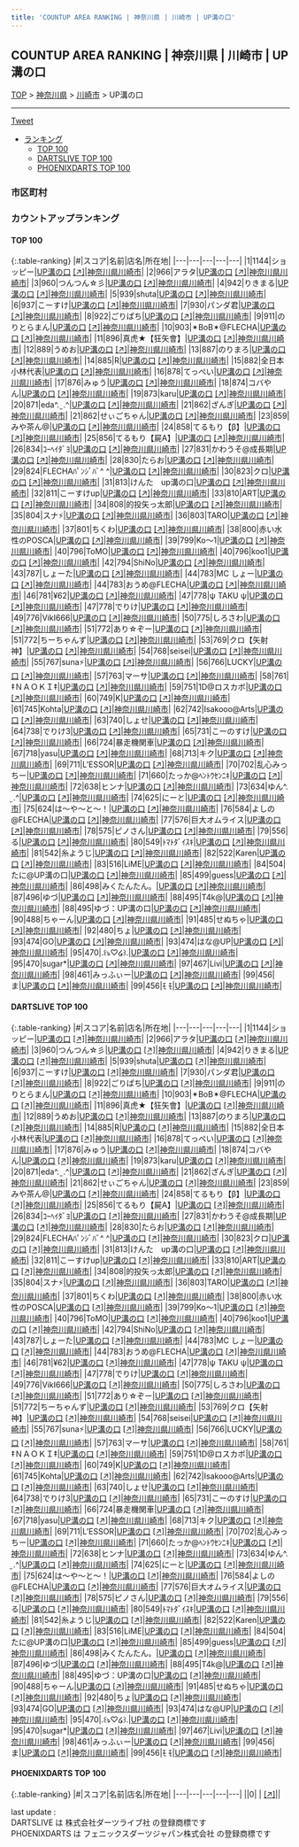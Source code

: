 ```yaml
---
title: 'COUNTUP AREA RANKING | 神奈川県 | 川崎市 | UP溝の口'
---
```

## COUNTUP AREA RANKING | 神奈川県 | 川崎市 | UP溝の口

[TOP](/darts/rank/) > [神奈川県](/darts/rank/神奈川県/) > [川崎市](/darts/rank/神奈川県/川崎市/) > UP溝の口

___

<a href="https://twitter.com/share?ref_src=twsrc%5Etfw" data-text="COUNTUP AREA RANKING | 神奈川県川崎市UP溝の口" class="twitter-share-button" data-hashtags="DARTSLIVE,PHOENIXDARTS,darts,ダーツ" data-show-count="false">Tweet</a>

* [ランキング](#カウントアップランキング)
    * [TOP 100](#top-100)
    * [DARTSLIVE TOP 100](#dartslive-top-100)
    * [PHOENIXDARTS TOP 100](#phoenixdarts-top-100)

### 市区町村

<ul>

</ul>

### カウントアップランキング

#### TOP 100



{:.table-ranking}
|#|スコア|名前|店名|所在地|
|---|---|---|---|---|
|1|1144|<span class="rank-name-dl">ショッピー</span>|<a href="/darts/rank/shops/dd700ec738398541774c926eb736cb5a.html">UP溝の口</a> <a href="https://search.dartslive.com/jp/shop/dd700ec738398541774c926eb736cb5a">[↗]</a>|<a href="/darts/rank/神奈川県/川崎市">神奈川県川崎市</a>|
|2|966|<span class="rank-name-dl">アラタ</span>|<a href="/darts/rank/shops/dd700ec738398541774c926eb736cb5a.html">UP溝の口</a> <a href="https://search.dartslive.com/jp/shop/dd700ec738398541774c926eb736cb5a">[↗]</a>|<a href="/darts/rank/神奈川県/川崎市">神奈川県川崎市</a>|
|3|960|<span class="rank-name-dl">つんつん☆彡</span>|<a href="/darts/rank/shops/dd700ec738398541774c926eb736cb5a.html">UP溝の口</a> <a href="https://search.dartslive.com/jp/shop/dd700ec738398541774c926eb736cb5a">[↗]</a>|<a href="/darts/rank/神奈川県/川崎市">神奈川県川崎市</a>|
|4|942|<span class="rank-name-dl">りきまる</span>|<a href="/darts/rank/shops/dd700ec738398541774c926eb736cb5a.html">UP溝の口</a> <a href="https://search.dartslive.com/jp/shop/dd700ec738398541774c926eb736cb5a">[↗]</a>|<a href="/darts/rank/神奈川県/川崎市">神奈川県川崎市</a>|
|5|939|<span class="rank-name-dl">shuta</span>|<a href="/darts/rank/shops/dd700ec738398541774c926eb736cb5a.html">UP溝の口</a> <a href="https://search.dartslive.com/jp/shop/dd700ec738398541774c926eb736cb5a">[↗]</a>|<a href="/darts/rank/神奈川県/川崎市">神奈川県川崎市</a>|
|6|937|<span class="rank-name-dl">こーすけ</span>|<a href="/darts/rank/shops/dd700ec738398541774c926eb736cb5a.html">UP溝の口</a> <a href="https://search.dartslive.com/jp/shop/dd700ec738398541774c926eb736cb5a">[↗]</a>|<a href="/darts/rank/神奈川県/川崎市">神奈川県川崎市</a>|
|7|930|<span class="rank-name-dl">パンダ君</span>|<a href="/darts/rank/shops/dd700ec738398541774c926eb736cb5a.html">UP溝の口</a> <a href="https://search.dartslive.com/jp/shop/dd700ec738398541774c926eb736cb5a">[↗]</a>|<a href="/darts/rank/神奈川県/川崎市">神奈川県川崎市</a>|
|8|922|<span class="rank-name-dl">ごりぱち</span>|<a href="/darts/rank/shops/dd700ec738398541774c926eb736cb5a.html">UP溝の口</a> <a href="https://search.dartslive.com/jp/shop/dd700ec738398541774c926eb736cb5a">[↗]</a>|<a href="/darts/rank/神奈川県/川崎市">神奈川県川崎市</a>|
|9|911|<span class="rank-name-dl">のりとらまん</span>|<a href="/darts/rank/shops/dd700ec738398541774c926eb736cb5a.html">UP溝の口</a> <a href="https://search.dartslive.com/jp/shop/dd700ec738398541774c926eb736cb5a">[↗]</a>|<a href="/darts/rank/神奈川県/川崎市">神奈川県川崎市</a>|
|10|903|<span class="rank-name-dl">✴BoB✴@FLECHA</span>|<a href="/darts/rank/shops/dd700ec738398541774c926eb736cb5a.html">UP溝の口</a> <a href="https://search.dartslive.com/jp/shop/dd700ec738398541774c926eb736cb5a">[↗]</a>|<a href="/darts/rank/神奈川県/川崎市">神奈川県川崎市</a>|
|11|896|<span class="rank-name-dl">真虎★【狂矢會】</span>|<a href="/darts/rank/shops/dd700ec738398541774c926eb736cb5a.html">UP溝の口</a> <a href="https://search.dartslive.com/jp/shop/dd700ec738398541774c926eb736cb5a">[↗]</a>|<a href="/darts/rank/神奈川県/川崎市">神奈川県川崎市</a>|
|12|889|<span class="rank-name-dl">うめお</span>|<a href="/darts/rank/shops/dd700ec738398541774c926eb736cb5a.html">UP溝の口</a> <a href="https://search.dartslive.com/jp/shop/dd700ec738398541774c926eb736cb5a">[↗]</a>|<a href="/darts/rank/神奈川県/川崎市">神奈川県川崎市</a>|
|13|887|<span class="rank-name-dl">のりまろ</span>|<a href="/darts/rank/shops/dd700ec738398541774c926eb736cb5a.html">UP溝の口</a> <a href="https://search.dartslive.com/jp/shop/dd700ec738398541774c926eb736cb5a">[↗]</a>|<a href="/darts/rank/神奈川県/川崎市">神奈川県川崎市</a>|
|14|885|<span class="rank-name-dl">R</span>|<a href="/darts/rank/shops/dd700ec738398541774c926eb736cb5a.html">UP溝の口</a> <a href="https://search.dartslive.com/jp/shop/dd700ec738398541774c926eb736cb5a">[↗]</a>|<a href="/darts/rank/神奈川県/川崎市">神奈川県川崎市</a>|
|15|882|<span class="rank-name-dl">全日本小林代表</span>|<a href="/darts/rank/shops/dd700ec738398541774c926eb736cb5a.html">UP溝の口</a> <a href="https://search.dartslive.com/jp/shop/dd700ec738398541774c926eb736cb5a">[↗]</a>|<a href="/darts/rank/神奈川県/川崎市">神奈川県川崎市</a>|
|16|878|<span class="rank-name-dl">てっぺい</span>|<a href="/darts/rank/shops/dd700ec738398541774c926eb736cb5a.html">UP溝の口</a> <a href="https://search.dartslive.com/jp/shop/dd700ec738398541774c926eb736cb5a">[↗]</a>|<a href="/darts/rank/神奈川県/川崎市">神奈川県川崎市</a>|
|17|876|<span class="rank-name-dl">みゅう</span>|<a href="/darts/rank/shops/dd700ec738398541774c926eb736cb5a.html">UP溝の口</a> <a href="https://search.dartslive.com/jp/shop/dd700ec738398541774c926eb736cb5a">[↗]</a>|<a href="/darts/rank/神奈川県/川崎市">神奈川県川崎市</a>|
|18|874|<span class="rank-name-dl">コバやん</span>|<a href="/darts/rank/shops/dd700ec738398541774c926eb736cb5a.html">UP溝の口</a> <a href="https://search.dartslive.com/jp/shop/dd700ec738398541774c926eb736cb5a">[↗]</a>|<a href="/darts/rank/神奈川県/川崎市">神奈川県川崎市</a>|
|19|873|<span class="rank-name-dl">karu</span>|<a href="/darts/rank/shops/dd700ec738398541774c926eb736cb5a.html">UP溝の口</a> <a href="https://search.dartslive.com/jp/shop/dd700ec738398541774c926eb736cb5a">[↗]</a>|<a href="/darts/rank/神奈川県/川崎市">神奈川県川崎市</a>|
|20|871|<span class="rank-name-dl">eda^. ̫ .^‪</span>|<a href="/darts/rank/shops/dd700ec738398541774c926eb736cb5a.html">UP溝の口</a> <a href="https://search.dartslive.com/jp/shop/dd700ec738398541774c926eb736cb5a">[↗]</a>|<a href="/darts/rank/神奈川県/川崎市">神奈川県川崎市</a>|
|21|862|<span class="rank-name-dl">ざんぎ</span>|<a href="/darts/rank/shops/dd700ec738398541774c926eb736cb5a.html">UP溝の口</a> <a href="https://search.dartslive.com/jp/shop/dd700ec738398541774c926eb736cb5a">[↗]</a>|<a href="/darts/rank/神奈川県/川崎市">神奈川県川崎市</a>|
|21|862|<span class="rank-name-dl">せぃごちゃん</span>|<a href="/darts/rank/shops/dd700ec738398541774c926eb736cb5a.html">UP溝の口</a> <a href="https://search.dartslive.com/jp/shop/dd700ec738398541774c926eb736cb5a">[↗]</a>|<a href="/darts/rank/神奈川県/川崎市">神奈川県川崎市</a>|
|23|859|<span class="rank-name-dl">みや茶ん@</span>|<a href="/darts/rank/shops/dd700ec738398541774c926eb736cb5a.html">UP溝の口</a> <a href="https://search.dartslive.com/jp/shop/dd700ec738398541774c926eb736cb5a">[↗]</a>|<a href="/darts/rank/神奈川県/川崎市">神奈川県川崎市</a>|
|24|858|<span class="rank-name-dl">てるもり【β】</span>|<a href="/darts/rank/shops/dd700ec738398541774c926eb736cb5a.html">UP溝の口</a> <a href="https://search.dartslive.com/jp/shop/dd700ec738398541774c926eb736cb5a">[↗]</a>|<a href="/darts/rank/神奈川県/川崎市">神奈川県川崎市</a>|
|25|856|<span class="rank-name-dl">てるもり【屍A】</span>|<a href="/darts/rank/shops/dd700ec738398541774c926eb736cb5a.html">UP溝の口</a> <a href="https://search.dartslive.com/jp/shop/dd700ec738398541774c926eb736cb5a">[↗]</a>|<a href="/darts/rank/神奈川県/川崎市">神奈川県川崎市</a>|
|26|834|<span class="rank-name-dl">ｺｰﾍｲﾀﾞﾖ</span>|<a href="/darts/rank/shops/dd700ec738398541774c926eb736cb5a.html">UP溝の口</a> <a href="https://search.dartslive.com/jp/shop/dd700ec738398541774c926eb736cb5a">[↗]</a>|<a href="/darts/rank/神奈川県/川崎市">神奈川県川崎市</a>|
|27|831|<span class="rank-name-dl">かわうそ@成長期</span>|<a href="/darts/rank/shops/dd700ec738398541774c926eb736cb5a.html">UP溝の口</a> <a href="https://search.dartslive.com/jp/shop/dd700ec738398541774c926eb736cb5a">[↗]</a>|<a href="/darts/rank/神奈川県/川崎市">神奈川県川崎市</a>|
|28|830|<span class="rank-name-dl">たらお</span>|<a href="/darts/rank/shops/dd700ec738398541774c926eb736cb5a.html">UP溝の口</a> <a href="https://search.dartslive.com/jp/shop/dd700ec738398541774c926eb736cb5a">[↗]</a>|<a href="/darts/rank/神奈川県/川崎市">神奈川県川崎市</a>|
|29|824|<span class="rank-name-dl">FLECHAﾊﾟﾝｼﾞﾊﾞ^ ^</span>|<a href="/darts/rank/shops/dd700ec738398541774c926eb736cb5a.html">UP溝の口</a> <a href="https://search.dartslive.com/jp/shop/dd700ec738398541774c926eb736cb5a">[↗]</a>|<a href="/darts/rank/神奈川県/川崎市">神奈川県川崎市</a>|
|30|823|<span class="rank-name-dl">クロ</span>|<a href="/darts/rank/shops/dd700ec738398541774c926eb736cb5a.html">UP溝の口</a> <a href="https://search.dartslive.com/jp/shop/dd700ec738398541774c926eb736cb5a">[↗]</a>|<a href="/darts/rank/神奈川県/川崎市">神奈川県川崎市</a>|
|31|813|<span class="rank-name-dl">けんた　up溝の口</span>|<a href="/darts/rank/shops/dd700ec738398541774c926eb736cb5a.html">UP溝の口</a> <a href="https://search.dartslive.com/jp/shop/dd700ec738398541774c926eb736cb5a">[↗]</a>|<a href="/darts/rank/神奈川県/川崎市">神奈川県川崎市</a>|
|32|811|<span class="rank-name-dl">こーすけup</span>|<a href="/darts/rank/shops/dd700ec738398541774c926eb736cb5a.html">UP溝の口</a> <a href="https://search.dartslive.com/jp/shop/dd700ec738398541774c926eb736cb5a">[↗]</a>|<a href="/darts/rank/神奈川県/川崎市">神奈川県川崎市</a>|
|33|810|<span class="rank-name-dl">ART</span>|<a href="/darts/rank/shops/dd700ec738398541774c926eb736cb5a.html">UP溝の口</a> <a href="https://search.dartslive.com/jp/shop/dd700ec738398541774c926eb736cb5a">[↗]</a>|<a href="/darts/rank/神奈川県/川崎市">神奈川県川崎市</a>|
|34|808|<span class="rank-name-dl">的投矢っ太郎</span>|<a href="/darts/rank/shops/dd700ec738398541774c926eb736cb5a.html">UP溝の口</a> <a href="https://search.dartslive.com/jp/shop/dd700ec738398541774c926eb736cb5a">[↗]</a>|<a href="/darts/rank/神奈川県/川崎市">神奈川県川崎市</a>|
|35|804|<span class="rank-name-dl">スナ⚡️</span>|<a href="/darts/rank/shops/dd700ec738398541774c926eb736cb5a.html">UP溝の口</a> <a href="https://search.dartslive.com/jp/shop/dd700ec738398541774c926eb736cb5a">[↗]</a>|<a href="/darts/rank/神奈川県/川崎市">神奈川県川崎市</a>|
|36|803|<span class="rank-name-dl">TARO</span>|<a href="/darts/rank/shops/dd700ec738398541774c926eb736cb5a.html">UP溝の口</a> <a href="https://search.dartslive.com/jp/shop/dd700ec738398541774c926eb736cb5a">[↗]</a>|<a href="/darts/rank/神奈川県/川崎市">神奈川県川崎市</a>|
|37|801|<span class="rank-name-dl">ちくわ</span>|<a href="/darts/rank/shops/dd700ec738398541774c926eb736cb5a.html">UP溝の口</a> <a href="https://search.dartslive.com/jp/shop/dd700ec738398541774c926eb736cb5a">[↗]</a>|<a href="/darts/rank/神奈川県/川崎市">神奈川県川崎市</a>|
|38|800|<span class="rank-name-dl">赤い水性のPOSCA</span>|<a href="/darts/rank/shops/dd700ec738398541774c926eb736cb5a.html">UP溝の口</a> <a href="https://search.dartslive.com/jp/shop/dd700ec738398541774c926eb736cb5a">[↗]</a>|<a href="/darts/rank/神奈川県/川崎市">神奈川県川崎市</a>|
|39|799|<span class="rank-name-dl">Ko〜1</span>|<a href="/darts/rank/shops/dd700ec738398541774c926eb736cb5a.html">UP溝の口</a> <a href="https://search.dartslive.com/jp/shop/dd700ec738398541774c926eb736cb5a">[↗]</a>|<a href="/darts/rank/神奈川県/川崎市">神奈川県川崎市</a>|
|40|796|<span class="rank-name-dl">ToMO</span>|<a href="/darts/rank/shops/dd700ec738398541774c926eb736cb5a.html">UP溝の口</a> <a href="https://search.dartslive.com/jp/shop/dd700ec738398541774c926eb736cb5a">[↗]</a>|<a href="/darts/rank/神奈川県/川崎市">神奈川県川崎市</a>|
|40|796|<span class="rank-name-dl">koo1</span>|<a href="/darts/rank/shops/dd700ec738398541774c926eb736cb5a.html">UP溝の口</a> <a href="https://search.dartslive.com/jp/shop/dd700ec738398541774c926eb736cb5a">[↗]</a>|<a href="/darts/rank/神奈川県/川崎市">神奈川県川崎市</a>|
|42|794|<span class="rank-name-dl">ShiNo</span>|<a href="/darts/rank/shops/dd700ec738398541774c926eb736cb5a.html">UP溝の口</a> <a href="https://search.dartslive.com/jp/shop/dd700ec738398541774c926eb736cb5a">[↗]</a>|<a href="/darts/rank/神奈川県/川崎市">神奈川県川崎市</a>|
|43|787|<span class="rank-name-dl">しょーた</span>|<a href="/darts/rank/shops/dd700ec738398541774c926eb736cb5a.html">UP溝の口</a> <a href="https://search.dartslive.com/jp/shop/dd700ec738398541774c926eb736cb5a">[↗]</a>|<a href="/darts/rank/神奈川県/川崎市">神奈川県川崎市</a>|
|44|783|<span class="rank-name-dl">MC しょー</span>|<a href="/darts/rank/shops/dd700ec738398541774c926eb736cb5a.html">UP溝の口</a> <a href="https://search.dartslive.com/jp/shop/dd700ec738398541774c926eb736cb5a">[↗]</a>|<a href="/darts/rank/神奈川県/川崎市">神奈川県川崎市</a>|
|44|783|<span class="rank-name-dl">おうめ@FLECHA</span>|<a href="/darts/rank/shops/dd700ec738398541774c926eb736cb5a.html">UP溝の口</a> <a href="https://search.dartslive.com/jp/shop/dd700ec738398541774c926eb736cb5a">[↗]</a>|<a href="/darts/rank/神奈川県/川崎市">神奈川県川崎市</a>|
|46|781|<span class="rank-name-dl">¥62</span>|<a href="/darts/rank/shops/dd700ec738398541774c926eb736cb5a.html">UP溝の口</a> <a href="https://search.dartslive.com/jp/shop/dd700ec738398541774c926eb736cb5a">[↗]</a>|<a href="/darts/rank/神奈川県/川崎市">神奈川県川崎市</a>|
|47|778|<span class="rank-name-dl">ψ TAKU ψ</span>|<a href="/darts/rank/shops/dd700ec738398541774c926eb736cb5a.html">UP溝の口</a> <a href="https://search.dartslive.com/jp/shop/dd700ec738398541774c926eb736cb5a">[↗]</a>|<a href="/darts/rank/神奈川県/川崎市">神奈川県川崎市</a>|
|47|778|<span class="rank-name-dl">でりけ</span>|<a href="/darts/rank/shops/dd700ec738398541774c926eb736cb5a.html">UP溝の口</a> <a href="https://search.dartslive.com/jp/shop/dd700ec738398541774c926eb736cb5a">[↗]</a>|<a href="/darts/rank/神奈川県/川崎市">神奈川県川崎市</a>|
|49|776|<span class="rank-name-dl">VikI666</span>|<a href="/darts/rank/shops/dd700ec738398541774c926eb736cb5a.html">UP溝の口</a> <a href="https://search.dartslive.com/jp/shop/dd700ec738398541774c926eb736cb5a">[↗]</a>|<a href="/darts/rank/神奈川県/川崎市">神奈川県川崎市</a>|
|50|775|<span class="rank-name-dl">しろさわ</span>|<a href="/darts/rank/shops/dd700ec738398541774c926eb736cb5a.html">UP溝の口</a> <a href="https://search.dartslive.com/jp/shop/dd700ec738398541774c926eb736cb5a">[↗]</a>|<a href="/darts/rank/神奈川県/川崎市">神奈川県川崎市</a>|
|51|772|<span class="rank-name-dl">あり☆ぞー</span>|<a href="/darts/rank/shops/dd700ec738398541774c926eb736cb5a.html">UP溝の口</a> <a href="https://search.dartslive.com/jp/shop/dd700ec738398541774c926eb736cb5a">[↗]</a>|<a href="/darts/rank/神奈川県/川崎市">神奈川県川崎市</a>|
|51|772|<span class="rank-name-dl">ちーちゃんず</span>|<a href="/darts/rank/shops/dd700ec738398541774c926eb736cb5a.html">UP溝の口</a> <a href="https://search.dartslive.com/jp/shop/dd700ec738398541774c926eb736cb5a">[↗]</a>|<a href="/darts/rank/神奈川県/川崎市">神奈川県川崎市</a>|
|53|769|<span class="rank-name-dl">クロ【矢射神】</span>|<a href="/darts/rank/shops/dd700ec738398541774c926eb736cb5a.html">UP溝の口</a> <a href="https://search.dartslive.com/jp/shop/dd700ec738398541774c926eb736cb5a">[↗]</a>|<a href="/darts/rank/神奈川県/川崎市">神奈川県川崎市</a>|
|54|768|<span class="rank-name-dl">seisei</span>|<a href="/darts/rank/shops/dd700ec738398541774c926eb736cb5a.html">UP溝の口</a> <a href="https://search.dartslive.com/jp/shop/dd700ec738398541774c926eb736cb5a">[↗]</a>|<a href="/darts/rank/神奈川県/川崎市">神奈川県川崎市</a>|
|55|767|<span class="rank-name-dl">suna⚡️</span>|<a href="/darts/rank/shops/dd700ec738398541774c926eb736cb5a.html">UP溝の口</a> <a href="https://search.dartslive.com/jp/shop/dd700ec738398541774c926eb736cb5a">[↗]</a>|<a href="/darts/rank/神奈川県/川崎市">神奈川県川崎市</a>|
|56|766|<span class="rank-name-dl">LUCKY</span>|<a href="/darts/rank/shops/dd700ec738398541774c926eb736cb5a.html">UP溝の口</a> <a href="https://search.dartslive.com/jp/shop/dd700ec738398541774c926eb736cb5a">[↗]</a>|<a href="/darts/rank/神奈川県/川崎市">神奈川県川崎市</a>|
|57|763|<span class="rank-name-dl">マーサ</span>|<a href="/darts/rank/shops/dd700ec738398541774c926eb736cb5a.html">UP溝の口</a> <a href="https://search.dartslive.com/jp/shop/dd700ec738398541774c926eb736cb5a">[↗]</a>|<a href="/darts/rank/神奈川県/川崎市">神奈川県川崎市</a>|
|58|761|<span class="rank-name-dl">‡ＮＡＯＫＩ‡</span>|<a href="/darts/rank/shops/dd700ec738398541774c926eb736cb5a.html">UP溝の口</a> <a href="https://search.dartslive.com/jp/shop/dd700ec738398541774c926eb736cb5a">[↗]</a>|<a href="/darts/rank/神奈川県/川崎市">神奈川県川崎市</a>|
|59|751|<span class="rank-name-dl">1D@ロスカボ</span>|<a href="/darts/rank/shops/dd700ec738398541774c926eb736cb5a.html">UP溝の口</a> <a href="https://search.dartslive.com/jp/shop/dd700ec738398541774c926eb736cb5a">[↗]</a>|<a href="/darts/rank/神奈川県/川崎市">神奈川県川崎市</a>|
|60|749|<span class="rank-name-dl">K</span>|<a href="/darts/rank/shops/dd700ec738398541774c926eb736cb5a.html">UP溝の口</a> <a href="https://search.dartslive.com/jp/shop/dd700ec738398541774c926eb736cb5a">[↗]</a>|<a href="/darts/rank/神奈川県/川崎市">神奈川県川崎市</a>|
|61|745|<span class="rank-name-dl">Kohta</span>|<a href="/darts/rank/shops/dd700ec738398541774c926eb736cb5a.html">UP溝の口</a> <a href="https://search.dartslive.com/jp/shop/dd700ec738398541774c926eb736cb5a">[↗]</a>|<a href="/darts/rank/神奈川県/川崎市">神奈川県川崎市</a>|
|62|742|<span class="rank-name-dl">Isakooo@Arts</span>|<a href="/darts/rank/shops/dd700ec738398541774c926eb736cb5a.html">UP溝の口</a> <a href="https://search.dartslive.com/jp/shop/dd700ec738398541774c926eb736cb5a">[↗]</a>|<a href="/darts/rank/神奈川県/川崎市">神奈川県川崎市</a>|
|63|740|<span class="rank-name-dl">しょせ</span>|<a href="/darts/rank/shops/dd700ec738398541774c926eb736cb5a.html">UP溝の口</a> <a href="https://search.dartslive.com/jp/shop/dd700ec738398541774c926eb736cb5a">[↗]</a>|<a href="/darts/rank/神奈川県/川崎市">神奈川県川崎市</a>|
|64|738|<span class="rank-name-dl">でりけ3</span>|<a href="/darts/rank/shops/dd700ec738398541774c926eb736cb5a.html">UP溝の口</a> <a href="https://search.dartslive.com/jp/shop/dd700ec738398541774c926eb736cb5a">[↗]</a>|<a href="/darts/rank/神奈川県/川崎市">神奈川県川崎市</a>|
|65|731|<span class="rank-name-dl">こーのすけ</span>|<a href="/darts/rank/shops/dd700ec738398541774c926eb736cb5a.html">UP溝の口</a> <a href="https://search.dartslive.com/jp/shop/dd700ec738398541774c926eb736cb5a">[↗]</a>|<a href="/darts/rank/神奈川県/川崎市">神奈川県川崎市</a>|
|66|724|<span class="rank-name-dl">暴走機関車</span>|<a href="/darts/rank/shops/dd700ec738398541774c926eb736cb5a.html">UP溝の口</a> <a href="https://search.dartslive.com/jp/shop/dd700ec738398541774c926eb736cb5a">[↗]</a>|<a href="/darts/rank/神奈川県/川崎市">神奈川県川崎市</a>|
|67|718|<span class="rank-name-dl">yasu</span>|<a href="/darts/rank/shops/dd700ec738398541774c926eb736cb5a.html">UP溝の口</a> <a href="https://search.dartslive.com/jp/shop/dd700ec738398541774c926eb736cb5a">[↗]</a>|<a href="/darts/rank/神奈川県/川崎市">神奈川県川崎市</a>|
|68|713|<span class="rank-name-dl">キク</span>|<a href="/darts/rank/shops/dd700ec738398541774c926eb736cb5a.html">UP溝の口</a> <a href="https://search.dartslive.com/jp/shop/dd700ec738398541774c926eb736cb5a">[↗]</a>|<a href="/darts/rank/神奈川県/川崎市">神奈川県川崎市</a>|
|69|711|<span class="rank-name-dl">L’ESSOR</span>|<a href="/darts/rank/shops/dd700ec738398541774c926eb736cb5a.html">UP溝の口</a> <a href="https://search.dartslive.com/jp/shop/dd700ec738398541774c926eb736cb5a">[↗]</a>|<a href="/darts/rank/神奈川県/川崎市">神奈川県川崎市</a>|
|70|702|<span class="rank-name-dl">乱心みっちー</span>|<a href="/darts/rank/shops/dd700ec738398541774c926eb736cb5a.html">UP溝の口</a> <a href="https://search.dartslive.com/jp/shop/dd700ec738398541774c926eb736cb5a">[↗]</a>|<a href="/darts/rank/神奈川県/川崎市">神奈川県川崎市</a>|
|71|660|<span class="rank-name-dl">たっか@ﾍﾝﾄｳｾﾝﾆｷ</span>|<a href="/darts/rank/shops/dd700ec738398541774c926eb736cb5a.html">UP溝の口</a> <a href="https://search.dartslive.com/jp/shop/dd700ec738398541774c926eb736cb5a">[↗]</a>|<a href="/darts/rank/神奈川県/川崎市">神奈川県川崎市</a>|
|72|638|<span class="rank-name-dl">ヒンナ</span>|<a href="/darts/rank/shops/dd700ec738398541774c926eb736cb5a.html">UP溝の口</a> <a href="https://search.dartslive.com/jp/shop/dd700ec738398541774c926eb736cb5a">[↗]</a>|<a href="/darts/rank/神奈川県/川崎市">神奈川県川崎市</a>|
|73|634|<span class="rank-name-dl">ゆん^. ̫ .^‪</span>|<a href="/darts/rank/shops/dd700ec738398541774c926eb736cb5a.html">UP溝の口</a> <a href="https://search.dartslive.com/jp/shop/dd700ec738398541774c926eb736cb5a">[↗]</a>|<a href="/darts/rank/神奈川県/川崎市">神奈川県川崎市</a>|
|74|625|<span class="rank-name-dl">にーと</span>|<a href="/darts/rank/shops/dd700ec738398541774c926eb736cb5a.html">UP溝の口</a> <a href="https://search.dartslive.com/jp/shop/dd700ec738398541774c926eb736cb5a">[↗]</a>|<a href="/darts/rank/神奈川県/川崎市">神奈川県川崎市</a>|
|75|624|<span class="rank-name-dl">は〜や〜と〜！</span>|<a href="/darts/rank/shops/dd700ec738398541774c926eb736cb5a.html">UP溝の口</a> <a href="https://search.dartslive.com/jp/shop/dd700ec738398541774c926eb736cb5a">[↗]</a>|<a href="/darts/rank/神奈川県/川崎市">神奈川県川崎市</a>|
|76|584|<span class="rank-name-dl">よしの@FLECHA</span>|<a href="/darts/rank/shops/dd700ec738398541774c926eb736cb5a.html">UP溝の口</a> <a href="https://search.dartslive.com/jp/shop/dd700ec738398541774c926eb736cb5a">[↗]</a>|<a href="/darts/rank/神奈川県/川崎市">神奈川県川崎市</a>|
|77|576|<span class="rank-name-dl">巨大オムライス</span>|<a href="/darts/rank/shops/dd700ec738398541774c926eb736cb5a.html">UP溝の口</a> <a href="https://search.dartslive.com/jp/shop/dd700ec738398541774c926eb736cb5a">[↗]</a>|<a href="/darts/rank/神奈川県/川崎市">神奈川県川崎市</a>|
|78|575|<span class="rank-name-dl">ピノさん</span>|<a href="/darts/rank/shops/dd700ec738398541774c926eb736cb5a.html">UP溝の口</a> <a href="https://search.dartslive.com/jp/shop/dd700ec738398541774c926eb736cb5a">[↗]</a>|<a href="/darts/rank/神奈川県/川崎市">神奈川県川崎市</a>|
|79|556|<span class="rank-name-dl">る</span>|<a href="/darts/rank/shops/dd700ec738398541774c926eb736cb5a.html">UP溝の口</a> <a href="https://search.dartslive.com/jp/shop/dd700ec738398541774c926eb736cb5a">[↗]</a>|<a href="/darts/rank/神奈川県/川崎市">神奈川県川崎市</a>|
|80|549|<span class="rank-name-dl">ﾄﾏﾄﾀﾞｲｽｷ</span>|<a href="/darts/rank/shops/dd700ec738398541774c926eb736cb5a.html">UP溝の口</a> <a href="https://search.dartslive.com/jp/shop/dd700ec738398541774c926eb736cb5a">[↗]</a>|<a href="/darts/rank/神奈川県/川崎市">神奈川県川崎市</a>|
|81|542|<span class="rank-name-dl">糸ようじ</span>|<a href="/darts/rank/shops/dd700ec738398541774c926eb736cb5a.html">UP溝の口</a> <a href="https://search.dartslive.com/jp/shop/dd700ec738398541774c926eb736cb5a">[↗]</a>|<a href="/darts/rank/神奈川県/川崎市">神奈川県川崎市</a>|
|82|522|<span class="rank-name-dl">Karen</span>|<a href="/darts/rank/shops/dd700ec738398541774c926eb736cb5a.html">UP溝の口</a> <a href="https://search.dartslive.com/jp/shop/dd700ec738398541774c926eb736cb5a">[↗]</a>|<a href="/darts/rank/神奈川県/川崎市">神奈川県川崎市</a>|
|83|516|<span class="rank-name-dl">LiME</span>|<a href="/darts/rank/shops/dd700ec738398541774c926eb736cb5a.html">UP溝の口</a> <a href="https://search.dartslive.com/jp/shop/dd700ec738398541774c926eb736cb5a">[↗]</a>|<a href="/darts/rank/神奈川県/川崎市">神奈川県川崎市</a>|
|84|504|<span class="rank-name-dl">たに@UP溝の口</span>|<a href="/darts/rank/shops/dd700ec738398541774c926eb736cb5a.html">UP溝の口</a> <a href="https://search.dartslive.com/jp/shop/dd700ec738398541774c926eb736cb5a">[↗]</a>|<a href="/darts/rank/神奈川県/川崎市">神奈川県川崎市</a>|
|85|499|<span class="rank-name-dl">guess</span>|<a href="/darts/rank/shops/dd700ec738398541774c926eb736cb5a.html">UP溝の口</a> <a href="https://search.dartslive.com/jp/shop/dd700ec738398541774c926eb736cb5a">[↗]</a>|<a href="/darts/rank/神奈川県/川崎市">神奈川県川崎市</a>|
|86|498|<span class="rank-name-dl">みくたんたん。</span>|<a href="/darts/rank/shops/dd700ec738398541774c926eb736cb5a.html">UP溝の口</a> <a href="https://search.dartslive.com/jp/shop/dd700ec738398541774c926eb736cb5a">[↗]</a>|<a href="/darts/rank/神奈川県/川崎市">神奈川県川崎市</a>|
|87|496|<span class="rank-name-dl">ゆづ</span>|<a href="/darts/rank/shops/dd700ec738398541774c926eb736cb5a.html">UP溝の口</a> <a href="https://search.dartslive.com/jp/shop/dd700ec738398541774c926eb736cb5a">[↗]</a>|<a href="/darts/rank/神奈川県/川崎市">神奈川県川崎市</a>|
|88|495|<span class="rank-name-dl">T4k@</span>|<a href="/darts/rank/shops/dd700ec738398541774c926eb736cb5a.html">UP溝の口</a> <a href="https://search.dartslive.com/jp/shop/dd700ec738398541774c926eb736cb5a">[↗]</a>|<a href="/darts/rank/神奈川県/川崎市">神奈川県川崎市</a>|
|88|495|<span class="rank-name-dl">ゆづ：UP溝の口</span>|<a href="/darts/rank/shops/dd700ec738398541774c926eb736cb5a.html">UP溝の口</a> <a href="https://search.dartslive.com/jp/shop/dd700ec738398541774c926eb736cb5a">[↗]</a>|<a href="/darts/rank/神奈川県/川崎市">神奈川県川崎市</a>|
|90|488|<span class="rank-name-dl">ちゃーん</span>|<a href="/darts/rank/shops/dd700ec738398541774c926eb736cb5a.html">UP溝の口</a> <a href="https://search.dartslive.com/jp/shop/dd700ec738398541774c926eb736cb5a">[↗]</a>|<a href="/darts/rank/神奈川県/川崎市">神奈川県川崎市</a>|
|91|485|<span class="rank-name-dl">せぬちゃ</span>|<a href="/darts/rank/shops/dd700ec738398541774c926eb736cb5a.html">UP溝の口</a> <a href="https://search.dartslive.com/jp/shop/dd700ec738398541774c926eb736cb5a">[↗]</a>|<a href="/darts/rank/神奈川県/川崎市">神奈川県川崎市</a>|
|92|480|<span class="rank-name-dl">ちょ</span>|<a href="/darts/rank/shops/dd700ec738398541774c926eb736cb5a.html">UP溝の口</a> <a href="https://search.dartslive.com/jp/shop/dd700ec738398541774c926eb736cb5a">[↗]</a>|<a href="/darts/rank/神奈川県/川崎市">神奈川県川崎市</a>|
|93|474|<span class="rank-name-dl">GO</span>|<a href="/darts/rank/shops/dd700ec738398541774c926eb736cb5a.html">UP溝の口</a> <a href="https://search.dartslive.com/jp/shop/dd700ec738398541774c926eb736cb5a">[↗]</a>|<a href="/darts/rank/神奈川県/川崎市">神奈川県川崎市</a>|
|93|474|<span class="rank-name-dl">はな@UP</span>|<a href="/darts/rank/shops/dd700ec738398541774c926eb736cb5a.html">UP溝の口</a> <a href="https://search.dartslive.com/jp/shop/dd700ec738398541774c926eb736cb5a">[↗]</a>|<a href="/darts/rank/神奈川県/川崎市">神奈川県川崎市</a>|
|95|470|<span class="rank-name-dl">.꒰ঌ♡໒꒱.</span>|<a href="/darts/rank/shops/dd700ec738398541774c926eb736cb5a.html">UP溝の口</a> <a href="https://search.dartslive.com/jp/shop/dd700ec738398541774c926eb736cb5a">[↗]</a>|<a href="/darts/rank/神奈川県/川崎市">神奈川県川崎市</a>|
|95|470|<span class="rank-name-dl">sugar*</span>|<a href="/darts/rank/shops/dd700ec738398541774c926eb736cb5a.html">UP溝の口</a> <a href="https://search.dartslive.com/jp/shop/dd700ec738398541774c926eb736cb5a">[↗]</a>|<a href="/darts/rank/神奈川県/川崎市">神奈川県川崎市</a>|
|97|467|<span class="rank-name-dl">Livi</span>|<a href="/darts/rank/shops/dd700ec738398541774c926eb736cb5a.html">UP溝の口</a> <a href="https://search.dartslive.com/jp/shop/dd700ec738398541774c926eb736cb5a">[↗]</a>|<a href="/darts/rank/神奈川県/川崎市">神奈川県川崎市</a>|
|98|461|<span class="rank-name-dl">みっふぃー</span>|<a href="/darts/rank/shops/dd700ec738398541774c926eb736cb5a.html">UP溝の口</a> <a href="https://search.dartslive.com/jp/shop/dd700ec738398541774c926eb736cb5a">[↗]</a>|<a href="/darts/rank/神奈川県/川崎市">神奈川県川崎市</a>|
|99|456|<span class="rank-name-dl">ま</span>|<a href="/darts/rank/shops/dd700ec738398541774c926eb736cb5a.html">UP溝の口</a> <a href="https://search.dartslive.com/jp/shop/dd700ec738398541774c926eb736cb5a">[↗]</a>|<a href="/darts/rank/神奈川県/川崎市">神奈川県川崎市</a>|
|99|456|<span class="rank-name-dl">ﾓ ﾓ</span>|<a href="/darts/rank/shops/dd700ec738398541774c926eb736cb5a.html">UP溝の口</a> <a href="https://search.dartslive.com/jp/shop/dd700ec738398541774c926eb736cb5a">[↗]</a>|<a href="/darts/rank/神奈川県/川崎市">神奈川県川崎市</a>|


#### DARTSLIVE TOP 100



{:.table-ranking}
|#|スコア|名前|店名|所在地|
|---|---|---|---|---|
|1|1144|<span class="rank-name-dl">ショッピー</span>|<a href="/darts/rank/shops/dd700ec738398541774c926eb736cb5a.html">UP溝の口</a> <a href="https://search.dartslive.com/jp/shop/dd700ec738398541774c926eb736cb5a">[↗]</a>|<a href="/darts/rank/神奈川県/川崎市">神奈川県川崎市</a>|
|2|966|<span class="rank-name-dl">アラタ</span>|<a href="/darts/rank/shops/dd700ec738398541774c926eb736cb5a.html">UP溝の口</a> <a href="https://search.dartslive.com/jp/shop/dd700ec738398541774c926eb736cb5a">[↗]</a>|<a href="/darts/rank/神奈川県/川崎市">神奈川県川崎市</a>|
|3|960|<span class="rank-name-dl">つんつん☆彡</span>|<a href="/darts/rank/shops/dd700ec738398541774c926eb736cb5a.html">UP溝の口</a> <a href="https://search.dartslive.com/jp/shop/dd700ec738398541774c926eb736cb5a">[↗]</a>|<a href="/darts/rank/神奈川県/川崎市">神奈川県川崎市</a>|
|4|942|<span class="rank-name-dl">りきまる</span>|<a href="/darts/rank/shops/dd700ec738398541774c926eb736cb5a.html">UP溝の口</a> <a href="https://search.dartslive.com/jp/shop/dd700ec738398541774c926eb736cb5a">[↗]</a>|<a href="/darts/rank/神奈川県/川崎市">神奈川県川崎市</a>|
|5|939|<span class="rank-name-dl">shuta</span>|<a href="/darts/rank/shops/dd700ec738398541774c926eb736cb5a.html">UP溝の口</a> <a href="https://search.dartslive.com/jp/shop/dd700ec738398541774c926eb736cb5a">[↗]</a>|<a href="/darts/rank/神奈川県/川崎市">神奈川県川崎市</a>|
|6|937|<span class="rank-name-dl">こーすけ</span>|<a href="/darts/rank/shops/dd700ec738398541774c926eb736cb5a.html">UP溝の口</a> <a href="https://search.dartslive.com/jp/shop/dd700ec738398541774c926eb736cb5a">[↗]</a>|<a href="/darts/rank/神奈川県/川崎市">神奈川県川崎市</a>|
|7|930|<span class="rank-name-dl">パンダ君</span>|<a href="/darts/rank/shops/dd700ec738398541774c926eb736cb5a.html">UP溝の口</a> <a href="https://search.dartslive.com/jp/shop/dd700ec738398541774c926eb736cb5a">[↗]</a>|<a href="/darts/rank/神奈川県/川崎市">神奈川県川崎市</a>|
|8|922|<span class="rank-name-dl">ごりぱち</span>|<a href="/darts/rank/shops/dd700ec738398541774c926eb736cb5a.html">UP溝の口</a> <a href="https://search.dartslive.com/jp/shop/dd700ec738398541774c926eb736cb5a">[↗]</a>|<a href="/darts/rank/神奈川県/川崎市">神奈川県川崎市</a>|
|9|911|<span class="rank-name-dl">のりとらまん</span>|<a href="/darts/rank/shops/dd700ec738398541774c926eb736cb5a.html">UP溝の口</a> <a href="https://search.dartslive.com/jp/shop/dd700ec738398541774c926eb736cb5a">[↗]</a>|<a href="/darts/rank/神奈川県/川崎市">神奈川県川崎市</a>|
|10|903|<span class="rank-name-dl">✴BoB✴@FLECHA</span>|<a href="/darts/rank/shops/dd700ec738398541774c926eb736cb5a.html">UP溝の口</a> <a href="https://search.dartslive.com/jp/shop/dd700ec738398541774c926eb736cb5a">[↗]</a>|<a href="/darts/rank/神奈川県/川崎市">神奈川県川崎市</a>|
|11|896|<span class="rank-name-dl">真虎★【狂矢會】</span>|<a href="/darts/rank/shops/dd700ec738398541774c926eb736cb5a.html">UP溝の口</a> <a href="https://search.dartslive.com/jp/shop/dd700ec738398541774c926eb736cb5a">[↗]</a>|<a href="/darts/rank/神奈川県/川崎市">神奈川県川崎市</a>|
|12|889|<span class="rank-name-dl">うめお</span>|<a href="/darts/rank/shops/dd700ec738398541774c926eb736cb5a.html">UP溝の口</a> <a href="https://search.dartslive.com/jp/shop/dd700ec738398541774c926eb736cb5a">[↗]</a>|<a href="/darts/rank/神奈川県/川崎市">神奈川県川崎市</a>|
|13|887|<span class="rank-name-dl">のりまろ</span>|<a href="/darts/rank/shops/dd700ec738398541774c926eb736cb5a.html">UP溝の口</a> <a href="https://search.dartslive.com/jp/shop/dd700ec738398541774c926eb736cb5a">[↗]</a>|<a href="/darts/rank/神奈川県/川崎市">神奈川県川崎市</a>|
|14|885|<span class="rank-name-dl">R</span>|<a href="/darts/rank/shops/dd700ec738398541774c926eb736cb5a.html">UP溝の口</a> <a href="https://search.dartslive.com/jp/shop/dd700ec738398541774c926eb736cb5a">[↗]</a>|<a href="/darts/rank/神奈川県/川崎市">神奈川県川崎市</a>|
|15|882|<span class="rank-name-dl">全日本小林代表</span>|<a href="/darts/rank/shops/dd700ec738398541774c926eb736cb5a.html">UP溝の口</a> <a href="https://search.dartslive.com/jp/shop/dd700ec738398541774c926eb736cb5a">[↗]</a>|<a href="/darts/rank/神奈川県/川崎市">神奈川県川崎市</a>|
|16|878|<span class="rank-name-dl">てっぺい</span>|<a href="/darts/rank/shops/dd700ec738398541774c926eb736cb5a.html">UP溝の口</a> <a href="https://search.dartslive.com/jp/shop/dd700ec738398541774c926eb736cb5a">[↗]</a>|<a href="/darts/rank/神奈川県/川崎市">神奈川県川崎市</a>|
|17|876|<span class="rank-name-dl">みゅう</span>|<a href="/darts/rank/shops/dd700ec738398541774c926eb736cb5a.html">UP溝の口</a> <a href="https://search.dartslive.com/jp/shop/dd700ec738398541774c926eb736cb5a">[↗]</a>|<a href="/darts/rank/神奈川県/川崎市">神奈川県川崎市</a>|
|18|874|<span class="rank-name-dl">コバやん</span>|<a href="/darts/rank/shops/dd700ec738398541774c926eb736cb5a.html">UP溝の口</a> <a href="https://search.dartslive.com/jp/shop/dd700ec738398541774c926eb736cb5a">[↗]</a>|<a href="/darts/rank/神奈川県/川崎市">神奈川県川崎市</a>|
|19|873|<span class="rank-name-dl">karu</span>|<a href="/darts/rank/shops/dd700ec738398541774c926eb736cb5a.html">UP溝の口</a> <a href="https://search.dartslive.com/jp/shop/dd700ec738398541774c926eb736cb5a">[↗]</a>|<a href="/darts/rank/神奈川県/川崎市">神奈川県川崎市</a>|
|20|871|<span class="rank-name-dl">eda^. ̫ .^‪</span>|<a href="/darts/rank/shops/dd700ec738398541774c926eb736cb5a.html">UP溝の口</a> <a href="https://search.dartslive.com/jp/shop/dd700ec738398541774c926eb736cb5a">[↗]</a>|<a href="/darts/rank/神奈川県/川崎市">神奈川県川崎市</a>|
|21|862|<span class="rank-name-dl">ざんぎ</span>|<a href="/darts/rank/shops/dd700ec738398541774c926eb736cb5a.html">UP溝の口</a> <a href="https://search.dartslive.com/jp/shop/dd700ec738398541774c926eb736cb5a">[↗]</a>|<a href="/darts/rank/神奈川県/川崎市">神奈川県川崎市</a>|
|21|862|<span class="rank-name-dl">せぃごちゃん</span>|<a href="/darts/rank/shops/dd700ec738398541774c926eb736cb5a.html">UP溝の口</a> <a href="https://search.dartslive.com/jp/shop/dd700ec738398541774c926eb736cb5a">[↗]</a>|<a href="/darts/rank/神奈川県/川崎市">神奈川県川崎市</a>|
|23|859|<span class="rank-name-dl">みや茶ん@</span>|<a href="/darts/rank/shops/dd700ec738398541774c926eb736cb5a.html">UP溝の口</a> <a href="https://search.dartslive.com/jp/shop/dd700ec738398541774c926eb736cb5a">[↗]</a>|<a href="/darts/rank/神奈川県/川崎市">神奈川県川崎市</a>|
|24|858|<span class="rank-name-dl">てるもり【β】</span>|<a href="/darts/rank/shops/dd700ec738398541774c926eb736cb5a.html">UP溝の口</a> <a href="https://search.dartslive.com/jp/shop/dd700ec738398541774c926eb736cb5a">[↗]</a>|<a href="/darts/rank/神奈川県/川崎市">神奈川県川崎市</a>|
|25|856|<span class="rank-name-dl">てるもり【屍A】</span>|<a href="/darts/rank/shops/dd700ec738398541774c926eb736cb5a.html">UP溝の口</a> <a href="https://search.dartslive.com/jp/shop/dd700ec738398541774c926eb736cb5a">[↗]</a>|<a href="/darts/rank/神奈川県/川崎市">神奈川県川崎市</a>|
|26|834|<span class="rank-name-dl">ｺｰﾍｲﾀﾞﾖ</span>|<a href="/darts/rank/shops/dd700ec738398541774c926eb736cb5a.html">UP溝の口</a> <a href="https://search.dartslive.com/jp/shop/dd700ec738398541774c926eb736cb5a">[↗]</a>|<a href="/darts/rank/神奈川県/川崎市">神奈川県川崎市</a>|
|27|831|<span class="rank-name-dl">かわうそ@成長期</span>|<a href="/darts/rank/shops/dd700ec738398541774c926eb736cb5a.html">UP溝の口</a> <a href="https://search.dartslive.com/jp/shop/dd700ec738398541774c926eb736cb5a">[↗]</a>|<a href="/darts/rank/神奈川県/川崎市">神奈川県川崎市</a>|
|28|830|<span class="rank-name-dl">たらお</span>|<a href="/darts/rank/shops/dd700ec738398541774c926eb736cb5a.html">UP溝の口</a> <a href="https://search.dartslive.com/jp/shop/dd700ec738398541774c926eb736cb5a">[↗]</a>|<a href="/darts/rank/神奈川県/川崎市">神奈川県川崎市</a>|
|29|824|<span class="rank-name-dl">FLECHAﾊﾟﾝｼﾞﾊﾞ^ ^</span>|<a href="/darts/rank/shops/dd700ec738398541774c926eb736cb5a.html">UP溝の口</a> <a href="https://search.dartslive.com/jp/shop/dd700ec738398541774c926eb736cb5a">[↗]</a>|<a href="/darts/rank/神奈川県/川崎市">神奈川県川崎市</a>|
|30|823|<span class="rank-name-dl">クロ</span>|<a href="/darts/rank/shops/dd700ec738398541774c926eb736cb5a.html">UP溝の口</a> <a href="https://search.dartslive.com/jp/shop/dd700ec738398541774c926eb736cb5a">[↗]</a>|<a href="/darts/rank/神奈川県/川崎市">神奈川県川崎市</a>|
|31|813|<span class="rank-name-dl">けんた　up溝の口</span>|<a href="/darts/rank/shops/dd700ec738398541774c926eb736cb5a.html">UP溝の口</a> <a href="https://search.dartslive.com/jp/shop/dd700ec738398541774c926eb736cb5a">[↗]</a>|<a href="/darts/rank/神奈川県/川崎市">神奈川県川崎市</a>|
|32|811|<span class="rank-name-dl">こーすけup</span>|<a href="/darts/rank/shops/dd700ec738398541774c926eb736cb5a.html">UP溝の口</a> <a href="https://search.dartslive.com/jp/shop/dd700ec738398541774c926eb736cb5a">[↗]</a>|<a href="/darts/rank/神奈川県/川崎市">神奈川県川崎市</a>|
|33|810|<span class="rank-name-dl">ART</span>|<a href="/darts/rank/shops/dd700ec738398541774c926eb736cb5a.html">UP溝の口</a> <a href="https://search.dartslive.com/jp/shop/dd700ec738398541774c926eb736cb5a">[↗]</a>|<a href="/darts/rank/神奈川県/川崎市">神奈川県川崎市</a>|
|34|808|<span class="rank-name-dl">的投矢っ太郎</span>|<a href="/darts/rank/shops/dd700ec738398541774c926eb736cb5a.html">UP溝の口</a> <a href="https://search.dartslive.com/jp/shop/dd700ec738398541774c926eb736cb5a">[↗]</a>|<a href="/darts/rank/神奈川県/川崎市">神奈川県川崎市</a>|
|35|804|<span class="rank-name-dl">スナ⚡️</span>|<a href="/darts/rank/shops/dd700ec738398541774c926eb736cb5a.html">UP溝の口</a> <a href="https://search.dartslive.com/jp/shop/dd700ec738398541774c926eb736cb5a">[↗]</a>|<a href="/darts/rank/神奈川県/川崎市">神奈川県川崎市</a>|
|36|803|<span class="rank-name-dl">TARO</span>|<a href="/darts/rank/shops/dd700ec738398541774c926eb736cb5a.html">UP溝の口</a> <a href="https://search.dartslive.com/jp/shop/dd700ec738398541774c926eb736cb5a">[↗]</a>|<a href="/darts/rank/神奈川県/川崎市">神奈川県川崎市</a>|
|37|801|<span class="rank-name-dl">ちくわ</span>|<a href="/darts/rank/shops/dd700ec738398541774c926eb736cb5a.html">UP溝の口</a> <a href="https://search.dartslive.com/jp/shop/dd700ec738398541774c926eb736cb5a">[↗]</a>|<a href="/darts/rank/神奈川県/川崎市">神奈川県川崎市</a>|
|38|800|<span class="rank-name-dl">赤い水性のPOSCA</span>|<a href="/darts/rank/shops/dd700ec738398541774c926eb736cb5a.html">UP溝の口</a> <a href="https://search.dartslive.com/jp/shop/dd700ec738398541774c926eb736cb5a">[↗]</a>|<a href="/darts/rank/神奈川県/川崎市">神奈川県川崎市</a>|
|39|799|<span class="rank-name-dl">Ko〜1</span>|<a href="/darts/rank/shops/dd700ec738398541774c926eb736cb5a.html">UP溝の口</a> <a href="https://search.dartslive.com/jp/shop/dd700ec738398541774c926eb736cb5a">[↗]</a>|<a href="/darts/rank/神奈川県/川崎市">神奈川県川崎市</a>|
|40|796|<span class="rank-name-dl">ToMO</span>|<a href="/darts/rank/shops/dd700ec738398541774c926eb736cb5a.html">UP溝の口</a> <a href="https://search.dartslive.com/jp/shop/dd700ec738398541774c926eb736cb5a">[↗]</a>|<a href="/darts/rank/神奈川県/川崎市">神奈川県川崎市</a>|
|40|796|<span class="rank-name-dl">koo1</span>|<a href="/darts/rank/shops/dd700ec738398541774c926eb736cb5a.html">UP溝の口</a> <a href="https://search.dartslive.com/jp/shop/dd700ec738398541774c926eb736cb5a">[↗]</a>|<a href="/darts/rank/神奈川県/川崎市">神奈川県川崎市</a>|
|42|794|<span class="rank-name-dl">ShiNo</span>|<a href="/darts/rank/shops/dd700ec738398541774c926eb736cb5a.html">UP溝の口</a> <a href="https://search.dartslive.com/jp/shop/dd700ec738398541774c926eb736cb5a">[↗]</a>|<a href="/darts/rank/神奈川県/川崎市">神奈川県川崎市</a>|
|43|787|<span class="rank-name-dl">しょーた</span>|<a href="/darts/rank/shops/dd700ec738398541774c926eb736cb5a.html">UP溝の口</a> <a href="https://search.dartslive.com/jp/shop/dd700ec738398541774c926eb736cb5a">[↗]</a>|<a href="/darts/rank/神奈川県/川崎市">神奈川県川崎市</a>|
|44|783|<span class="rank-name-dl">MC しょー</span>|<a href="/darts/rank/shops/dd700ec738398541774c926eb736cb5a.html">UP溝の口</a> <a href="https://search.dartslive.com/jp/shop/dd700ec738398541774c926eb736cb5a">[↗]</a>|<a href="/darts/rank/神奈川県/川崎市">神奈川県川崎市</a>|
|44|783|<span class="rank-name-dl">おうめ@FLECHA</span>|<a href="/darts/rank/shops/dd700ec738398541774c926eb736cb5a.html">UP溝の口</a> <a href="https://search.dartslive.com/jp/shop/dd700ec738398541774c926eb736cb5a">[↗]</a>|<a href="/darts/rank/神奈川県/川崎市">神奈川県川崎市</a>|
|46|781|<span class="rank-name-dl">¥62</span>|<a href="/darts/rank/shops/dd700ec738398541774c926eb736cb5a.html">UP溝の口</a> <a href="https://search.dartslive.com/jp/shop/dd700ec738398541774c926eb736cb5a">[↗]</a>|<a href="/darts/rank/神奈川県/川崎市">神奈川県川崎市</a>|
|47|778|<span class="rank-name-dl">ψ TAKU ψ</span>|<a href="/darts/rank/shops/dd700ec738398541774c926eb736cb5a.html">UP溝の口</a> <a href="https://search.dartslive.com/jp/shop/dd700ec738398541774c926eb736cb5a">[↗]</a>|<a href="/darts/rank/神奈川県/川崎市">神奈川県川崎市</a>|
|47|778|<span class="rank-name-dl">でりけ</span>|<a href="/darts/rank/shops/dd700ec738398541774c926eb736cb5a.html">UP溝の口</a> <a href="https://search.dartslive.com/jp/shop/dd700ec738398541774c926eb736cb5a">[↗]</a>|<a href="/darts/rank/神奈川県/川崎市">神奈川県川崎市</a>|
|49|776|<span class="rank-name-dl">VikI666</span>|<a href="/darts/rank/shops/dd700ec738398541774c926eb736cb5a.html">UP溝の口</a> <a href="https://search.dartslive.com/jp/shop/dd700ec738398541774c926eb736cb5a">[↗]</a>|<a href="/darts/rank/神奈川県/川崎市">神奈川県川崎市</a>|
|50|775|<span class="rank-name-dl">しろさわ</span>|<a href="/darts/rank/shops/dd700ec738398541774c926eb736cb5a.html">UP溝の口</a> <a href="https://search.dartslive.com/jp/shop/dd700ec738398541774c926eb736cb5a">[↗]</a>|<a href="/darts/rank/神奈川県/川崎市">神奈川県川崎市</a>|
|51|772|<span class="rank-name-dl">あり☆ぞー</span>|<a href="/darts/rank/shops/dd700ec738398541774c926eb736cb5a.html">UP溝の口</a> <a href="https://search.dartslive.com/jp/shop/dd700ec738398541774c926eb736cb5a">[↗]</a>|<a href="/darts/rank/神奈川県/川崎市">神奈川県川崎市</a>|
|51|772|<span class="rank-name-dl">ちーちゃんず</span>|<a href="/darts/rank/shops/dd700ec738398541774c926eb736cb5a.html">UP溝の口</a> <a href="https://search.dartslive.com/jp/shop/dd700ec738398541774c926eb736cb5a">[↗]</a>|<a href="/darts/rank/神奈川県/川崎市">神奈川県川崎市</a>|
|53|769|<span class="rank-name-dl">クロ【矢射神】</span>|<a href="/darts/rank/shops/dd700ec738398541774c926eb736cb5a.html">UP溝の口</a> <a href="https://search.dartslive.com/jp/shop/dd700ec738398541774c926eb736cb5a">[↗]</a>|<a href="/darts/rank/神奈川県/川崎市">神奈川県川崎市</a>|
|54|768|<span class="rank-name-dl">seisei</span>|<a href="/darts/rank/shops/dd700ec738398541774c926eb736cb5a.html">UP溝の口</a> <a href="https://search.dartslive.com/jp/shop/dd700ec738398541774c926eb736cb5a">[↗]</a>|<a href="/darts/rank/神奈川県/川崎市">神奈川県川崎市</a>|
|55|767|<span class="rank-name-dl">suna⚡️</span>|<a href="/darts/rank/shops/dd700ec738398541774c926eb736cb5a.html">UP溝の口</a> <a href="https://search.dartslive.com/jp/shop/dd700ec738398541774c926eb736cb5a">[↗]</a>|<a href="/darts/rank/神奈川県/川崎市">神奈川県川崎市</a>|
|56|766|<span class="rank-name-dl">LUCKY</span>|<a href="/darts/rank/shops/dd700ec738398541774c926eb736cb5a.html">UP溝の口</a> <a href="https://search.dartslive.com/jp/shop/dd700ec738398541774c926eb736cb5a">[↗]</a>|<a href="/darts/rank/神奈川県/川崎市">神奈川県川崎市</a>|
|57|763|<span class="rank-name-dl">マーサ</span>|<a href="/darts/rank/shops/dd700ec738398541774c926eb736cb5a.html">UP溝の口</a> <a href="https://search.dartslive.com/jp/shop/dd700ec738398541774c926eb736cb5a">[↗]</a>|<a href="/darts/rank/神奈川県/川崎市">神奈川県川崎市</a>|
|58|761|<span class="rank-name-dl">‡ＮＡＯＫＩ‡</span>|<a href="/darts/rank/shops/dd700ec738398541774c926eb736cb5a.html">UP溝の口</a> <a href="https://search.dartslive.com/jp/shop/dd700ec738398541774c926eb736cb5a">[↗]</a>|<a href="/darts/rank/神奈川県/川崎市">神奈川県川崎市</a>|
|59|751|<span class="rank-name-dl">1D@ロスカボ</span>|<a href="/darts/rank/shops/dd700ec738398541774c926eb736cb5a.html">UP溝の口</a> <a href="https://search.dartslive.com/jp/shop/dd700ec738398541774c926eb736cb5a">[↗]</a>|<a href="/darts/rank/神奈川県/川崎市">神奈川県川崎市</a>|
|60|749|<span class="rank-name-dl">K</span>|<a href="/darts/rank/shops/dd700ec738398541774c926eb736cb5a.html">UP溝の口</a> <a href="https://search.dartslive.com/jp/shop/dd700ec738398541774c926eb736cb5a">[↗]</a>|<a href="/darts/rank/神奈川県/川崎市">神奈川県川崎市</a>|
|61|745|<span class="rank-name-dl">Kohta</span>|<a href="/darts/rank/shops/dd700ec738398541774c926eb736cb5a.html">UP溝の口</a> <a href="https://search.dartslive.com/jp/shop/dd700ec738398541774c926eb736cb5a">[↗]</a>|<a href="/darts/rank/神奈川県/川崎市">神奈川県川崎市</a>|
|62|742|<span class="rank-name-dl">Isakooo@Arts</span>|<a href="/darts/rank/shops/dd700ec738398541774c926eb736cb5a.html">UP溝の口</a> <a href="https://search.dartslive.com/jp/shop/dd700ec738398541774c926eb736cb5a">[↗]</a>|<a href="/darts/rank/神奈川県/川崎市">神奈川県川崎市</a>|
|63|740|<span class="rank-name-dl">しょせ</span>|<a href="/darts/rank/shops/dd700ec738398541774c926eb736cb5a.html">UP溝の口</a> <a href="https://search.dartslive.com/jp/shop/dd700ec738398541774c926eb736cb5a">[↗]</a>|<a href="/darts/rank/神奈川県/川崎市">神奈川県川崎市</a>|
|64|738|<span class="rank-name-dl">でりけ3</span>|<a href="/darts/rank/shops/dd700ec738398541774c926eb736cb5a.html">UP溝の口</a> <a href="https://search.dartslive.com/jp/shop/dd700ec738398541774c926eb736cb5a">[↗]</a>|<a href="/darts/rank/神奈川県/川崎市">神奈川県川崎市</a>|
|65|731|<span class="rank-name-dl">こーのすけ</span>|<a href="/darts/rank/shops/dd700ec738398541774c926eb736cb5a.html">UP溝の口</a> <a href="https://search.dartslive.com/jp/shop/dd700ec738398541774c926eb736cb5a">[↗]</a>|<a href="/darts/rank/神奈川県/川崎市">神奈川県川崎市</a>|
|66|724|<span class="rank-name-dl">暴走機関車</span>|<a href="/darts/rank/shops/dd700ec738398541774c926eb736cb5a.html">UP溝の口</a> <a href="https://search.dartslive.com/jp/shop/dd700ec738398541774c926eb736cb5a">[↗]</a>|<a href="/darts/rank/神奈川県/川崎市">神奈川県川崎市</a>|
|67|718|<span class="rank-name-dl">yasu</span>|<a href="/darts/rank/shops/dd700ec738398541774c926eb736cb5a.html">UP溝の口</a> <a href="https://search.dartslive.com/jp/shop/dd700ec738398541774c926eb736cb5a">[↗]</a>|<a href="/darts/rank/神奈川県/川崎市">神奈川県川崎市</a>|
|68|713|<span class="rank-name-dl">キク</span>|<a href="/darts/rank/shops/dd700ec738398541774c926eb736cb5a.html">UP溝の口</a> <a href="https://search.dartslive.com/jp/shop/dd700ec738398541774c926eb736cb5a">[↗]</a>|<a href="/darts/rank/神奈川県/川崎市">神奈川県川崎市</a>|
|69|711|<span class="rank-name-dl">L’ESSOR</span>|<a href="/darts/rank/shops/dd700ec738398541774c926eb736cb5a.html">UP溝の口</a> <a href="https://search.dartslive.com/jp/shop/dd700ec738398541774c926eb736cb5a">[↗]</a>|<a href="/darts/rank/神奈川県/川崎市">神奈川県川崎市</a>|
|70|702|<span class="rank-name-dl">乱心みっちー</span>|<a href="/darts/rank/shops/dd700ec738398541774c926eb736cb5a.html">UP溝の口</a> <a href="https://search.dartslive.com/jp/shop/dd700ec738398541774c926eb736cb5a">[↗]</a>|<a href="/darts/rank/神奈川県/川崎市">神奈川県川崎市</a>|
|71|660|<span class="rank-name-dl">たっか@ﾍﾝﾄｳｾﾝﾆｷ</span>|<a href="/darts/rank/shops/dd700ec738398541774c926eb736cb5a.html">UP溝の口</a> <a href="https://search.dartslive.com/jp/shop/dd700ec738398541774c926eb736cb5a">[↗]</a>|<a href="/darts/rank/神奈川県/川崎市">神奈川県川崎市</a>|
|72|638|<span class="rank-name-dl">ヒンナ</span>|<a href="/darts/rank/shops/dd700ec738398541774c926eb736cb5a.html">UP溝の口</a> <a href="https://search.dartslive.com/jp/shop/dd700ec738398541774c926eb736cb5a">[↗]</a>|<a href="/darts/rank/神奈川県/川崎市">神奈川県川崎市</a>|
|73|634|<span class="rank-name-dl">ゆん^. ̫ .^‪</span>|<a href="/darts/rank/shops/dd700ec738398541774c926eb736cb5a.html">UP溝の口</a> <a href="https://search.dartslive.com/jp/shop/dd700ec738398541774c926eb736cb5a">[↗]</a>|<a href="/darts/rank/神奈川県/川崎市">神奈川県川崎市</a>|
|74|625|<span class="rank-name-dl">にーと</span>|<a href="/darts/rank/shops/dd700ec738398541774c926eb736cb5a.html">UP溝の口</a> <a href="https://search.dartslive.com/jp/shop/dd700ec738398541774c926eb736cb5a">[↗]</a>|<a href="/darts/rank/神奈川県/川崎市">神奈川県川崎市</a>|
|75|624|<span class="rank-name-dl">は〜や〜と〜！</span>|<a href="/darts/rank/shops/dd700ec738398541774c926eb736cb5a.html">UP溝の口</a> <a href="https://search.dartslive.com/jp/shop/dd700ec738398541774c926eb736cb5a">[↗]</a>|<a href="/darts/rank/神奈川県/川崎市">神奈川県川崎市</a>|
|76|584|<span class="rank-name-dl">よしの@FLECHA</span>|<a href="/darts/rank/shops/dd700ec738398541774c926eb736cb5a.html">UP溝の口</a> <a href="https://search.dartslive.com/jp/shop/dd700ec738398541774c926eb736cb5a">[↗]</a>|<a href="/darts/rank/神奈川県/川崎市">神奈川県川崎市</a>|
|77|576|<span class="rank-name-dl">巨大オムライス</span>|<a href="/darts/rank/shops/dd700ec738398541774c926eb736cb5a.html">UP溝の口</a> <a href="https://search.dartslive.com/jp/shop/dd700ec738398541774c926eb736cb5a">[↗]</a>|<a href="/darts/rank/神奈川県/川崎市">神奈川県川崎市</a>|
|78|575|<span class="rank-name-dl">ピノさん</span>|<a href="/darts/rank/shops/dd700ec738398541774c926eb736cb5a.html">UP溝の口</a> <a href="https://search.dartslive.com/jp/shop/dd700ec738398541774c926eb736cb5a">[↗]</a>|<a href="/darts/rank/神奈川県/川崎市">神奈川県川崎市</a>|
|79|556|<span class="rank-name-dl">る</span>|<a href="/darts/rank/shops/dd700ec738398541774c926eb736cb5a.html">UP溝の口</a> <a href="https://search.dartslive.com/jp/shop/dd700ec738398541774c926eb736cb5a">[↗]</a>|<a href="/darts/rank/神奈川県/川崎市">神奈川県川崎市</a>|
|80|549|<span class="rank-name-dl">ﾄﾏﾄﾀﾞｲｽｷ</span>|<a href="/darts/rank/shops/dd700ec738398541774c926eb736cb5a.html">UP溝の口</a> <a href="https://search.dartslive.com/jp/shop/dd700ec738398541774c926eb736cb5a">[↗]</a>|<a href="/darts/rank/神奈川県/川崎市">神奈川県川崎市</a>|
|81|542|<span class="rank-name-dl">糸ようじ</span>|<a href="/darts/rank/shops/dd700ec738398541774c926eb736cb5a.html">UP溝の口</a> <a href="https://search.dartslive.com/jp/shop/dd700ec738398541774c926eb736cb5a">[↗]</a>|<a href="/darts/rank/神奈川県/川崎市">神奈川県川崎市</a>|
|82|522|<span class="rank-name-dl">Karen</span>|<a href="/darts/rank/shops/dd700ec738398541774c926eb736cb5a.html">UP溝の口</a> <a href="https://search.dartslive.com/jp/shop/dd700ec738398541774c926eb736cb5a">[↗]</a>|<a href="/darts/rank/神奈川県/川崎市">神奈川県川崎市</a>|
|83|516|<span class="rank-name-dl">LiME</span>|<a href="/darts/rank/shops/dd700ec738398541774c926eb736cb5a.html">UP溝の口</a> <a href="https://search.dartslive.com/jp/shop/dd700ec738398541774c926eb736cb5a">[↗]</a>|<a href="/darts/rank/神奈川県/川崎市">神奈川県川崎市</a>|
|84|504|<span class="rank-name-dl">たに@UP溝の口</span>|<a href="/darts/rank/shops/dd700ec738398541774c926eb736cb5a.html">UP溝の口</a> <a href="https://search.dartslive.com/jp/shop/dd700ec738398541774c926eb736cb5a">[↗]</a>|<a href="/darts/rank/神奈川県/川崎市">神奈川県川崎市</a>|
|85|499|<span class="rank-name-dl">guess</span>|<a href="/darts/rank/shops/dd700ec738398541774c926eb736cb5a.html">UP溝の口</a> <a href="https://search.dartslive.com/jp/shop/dd700ec738398541774c926eb736cb5a">[↗]</a>|<a href="/darts/rank/神奈川県/川崎市">神奈川県川崎市</a>|
|86|498|<span class="rank-name-dl">みくたんたん。</span>|<a href="/darts/rank/shops/dd700ec738398541774c926eb736cb5a.html">UP溝の口</a> <a href="https://search.dartslive.com/jp/shop/dd700ec738398541774c926eb736cb5a">[↗]</a>|<a href="/darts/rank/神奈川県/川崎市">神奈川県川崎市</a>|
|87|496|<span class="rank-name-dl">ゆづ</span>|<a href="/darts/rank/shops/dd700ec738398541774c926eb736cb5a.html">UP溝の口</a> <a href="https://search.dartslive.com/jp/shop/dd700ec738398541774c926eb736cb5a">[↗]</a>|<a href="/darts/rank/神奈川県/川崎市">神奈川県川崎市</a>|
|88|495|<span class="rank-name-dl">T4k@</span>|<a href="/darts/rank/shops/dd700ec738398541774c926eb736cb5a.html">UP溝の口</a> <a href="https://search.dartslive.com/jp/shop/dd700ec738398541774c926eb736cb5a">[↗]</a>|<a href="/darts/rank/神奈川県/川崎市">神奈川県川崎市</a>|
|88|495|<span class="rank-name-dl">ゆづ：UP溝の口</span>|<a href="/darts/rank/shops/dd700ec738398541774c926eb736cb5a.html">UP溝の口</a> <a href="https://search.dartslive.com/jp/shop/dd700ec738398541774c926eb736cb5a">[↗]</a>|<a href="/darts/rank/神奈川県/川崎市">神奈川県川崎市</a>|
|90|488|<span class="rank-name-dl">ちゃーん</span>|<a href="/darts/rank/shops/dd700ec738398541774c926eb736cb5a.html">UP溝の口</a> <a href="https://search.dartslive.com/jp/shop/dd700ec738398541774c926eb736cb5a">[↗]</a>|<a href="/darts/rank/神奈川県/川崎市">神奈川県川崎市</a>|
|91|485|<span class="rank-name-dl">せぬちゃ</span>|<a href="/darts/rank/shops/dd700ec738398541774c926eb736cb5a.html">UP溝の口</a> <a href="https://search.dartslive.com/jp/shop/dd700ec738398541774c926eb736cb5a">[↗]</a>|<a href="/darts/rank/神奈川県/川崎市">神奈川県川崎市</a>|
|92|480|<span class="rank-name-dl">ちょ</span>|<a href="/darts/rank/shops/dd700ec738398541774c926eb736cb5a.html">UP溝の口</a> <a href="https://search.dartslive.com/jp/shop/dd700ec738398541774c926eb736cb5a">[↗]</a>|<a href="/darts/rank/神奈川県/川崎市">神奈川県川崎市</a>|
|93|474|<span class="rank-name-dl">GO</span>|<a href="/darts/rank/shops/dd700ec738398541774c926eb736cb5a.html">UP溝の口</a> <a href="https://search.dartslive.com/jp/shop/dd700ec738398541774c926eb736cb5a">[↗]</a>|<a href="/darts/rank/神奈川県/川崎市">神奈川県川崎市</a>|
|93|474|<span class="rank-name-dl">はな@UP</span>|<a href="/darts/rank/shops/dd700ec738398541774c926eb736cb5a.html">UP溝の口</a> <a href="https://search.dartslive.com/jp/shop/dd700ec738398541774c926eb736cb5a">[↗]</a>|<a href="/darts/rank/神奈川県/川崎市">神奈川県川崎市</a>|
|95|470|<span class="rank-name-dl">.꒰ঌ♡໒꒱.</span>|<a href="/darts/rank/shops/dd700ec738398541774c926eb736cb5a.html">UP溝の口</a> <a href="https://search.dartslive.com/jp/shop/dd700ec738398541774c926eb736cb5a">[↗]</a>|<a href="/darts/rank/神奈川県/川崎市">神奈川県川崎市</a>|
|95|470|<span class="rank-name-dl">sugar*</span>|<a href="/darts/rank/shops/dd700ec738398541774c926eb736cb5a.html">UP溝の口</a> <a href="https://search.dartslive.com/jp/shop/dd700ec738398541774c926eb736cb5a">[↗]</a>|<a href="/darts/rank/神奈川県/川崎市">神奈川県川崎市</a>|
|97|467|<span class="rank-name-dl">Livi</span>|<a href="/darts/rank/shops/dd700ec738398541774c926eb736cb5a.html">UP溝の口</a> <a href="https://search.dartslive.com/jp/shop/dd700ec738398541774c926eb736cb5a">[↗]</a>|<a href="/darts/rank/神奈川県/川崎市">神奈川県川崎市</a>|
|98|461|<span class="rank-name-dl">みっふぃー</span>|<a href="/darts/rank/shops/dd700ec738398541774c926eb736cb5a.html">UP溝の口</a> <a href="https://search.dartslive.com/jp/shop/dd700ec738398541774c926eb736cb5a">[↗]</a>|<a href="/darts/rank/神奈川県/川崎市">神奈川県川崎市</a>|
|99|456|<span class="rank-name-dl">ま</span>|<a href="/darts/rank/shops/dd700ec738398541774c926eb736cb5a.html">UP溝の口</a> <a href="https://search.dartslive.com/jp/shop/dd700ec738398541774c926eb736cb5a">[↗]</a>|<a href="/darts/rank/神奈川県/川崎市">神奈川県川崎市</a>|
|99|456|<span class="rank-name-dl">ﾓ ﾓ</span>|<a href="/darts/rank/shops/dd700ec738398541774c926eb736cb5a.html">UP溝の口</a> <a href="https://search.dartslive.com/jp/shop/dd700ec738398541774c926eb736cb5a">[↗]</a>|<a href="/darts/rank/神奈川県/川崎市">神奈川県川崎市</a>|


#### PHOENIXDARTS TOP 100



{:.table-ranking}
|#|スコア|名前|店名|所在地|
|---|---|---|---|---|
||0|<span class="rank-name-dl"> </span>|<a href="/darts/rank/shops/.html"></a> <a href="">[↗]</a>|<a href="/darts/rank//"></a>|


<div class="footer border-top border-gray-light mt-5 pt-3 text-right text-gray">
    last update : <span style="font-weight: italic" id="foot_last_modified"></span><br />
    DARTSLIVE は 株式会社ダーツライブ社 の登録商標です<br />
    PHOENIXDARTS は フェニックスダーツジャパン株式会社 の登録商標です<br />
</div>

<script src="https://cdnjs.cloudflare.com/ajax/libs/jquery.tablesorter/2.31.3/js/jquery.tablesorter.min.js" integrity="sha512-qzgd5cYSZcosqpzpn7zF2ZId8f/8CHmFKZ8j7mU4OUXTNRd5g+ZHBPsgKEwoqxCtdQvExE5LprwwPAgoicguNg==" crossorigin="anonymous" referrerpolicy="no-referrer"></script>
<link rel="stylesheet" href="https://cdnjs.cloudflare.com/ajax/libs/jquery.tablesorter/2.31.3/css/theme.default.min.css" integrity="sha512-wghhOJkjQX0Lh3NSWvNKeZ0ZpNn+SPVXX1Qyc9OCaogADktxrBiBdKGDoqVUOyhStvMBmJQ8ZdMHiR3wuEq8+w==" crossorigin="anonymous" referrerpolicy="no-referrer" />
<script>
$(function() {
    $(".table-ranking").tablesorter({sortList:[[0, 0]]});
    $("#foot_last_modified").text(formatDate(new Date(document.lastModified), 'yyyy-MM-dd HH:mm:ss'));
});
</script>

<script async src="https://platform.twitter.com/widgets.js" charset="utf-8"></script>